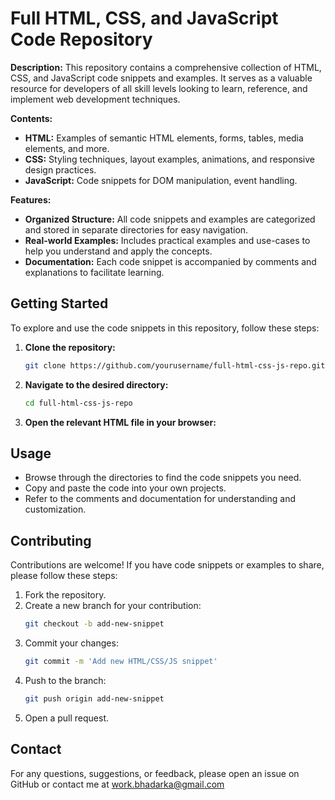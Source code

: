 # Full HTML, CSS, and JavaScript Code Repository

**Description:**
This repository contains a comprehensive collection of HTML, CSS, and JavaScript code snippets and examples. It serves as a valuable resource for developers of all skill levels looking to learn, reference, and implement web development techniques.

**Contents:**

- **HTML:** Examples of semantic HTML elements, forms, tables, media elements, and more.
- **CSS:** Styling techniques, layout examples, animations, and responsive design practices.
- **JavaScript:** Code snippets for DOM manipulation, event handling.

**Features:**

- **Organized Structure:** All code snippets and examples are categorized and stored in separate directories for easy navigation.
- **Real-world Examples:** Includes practical examples and use-cases to help you understand and apply the concepts.
- **Documentation:** Each code snippet is accompanied by comments and explanations to facilitate learning.

## Getting Started

To explore and use the code snippets in this repository, follow these steps:

1. **Clone the repository:**
    ```sh
    git clone https://github.com/yourusername/full-html-css-js-repo.git
    ```
2. **Navigate to the desired directory:**
    ```sh
    cd full-html-css-js-repo
    ```
3. **Open the relevant HTML file in your browser:**

## Usage

- Browse through the directories to find the code snippets you need.
- Copy and paste the code into your own projects.
- Refer to the comments and documentation for understanding and customization.

## Contributing

Contributions are welcome! If you have code snippets or examples to share, please follow these steps:

1. Fork the repository.
2. Create a new branch for your contribution: 
    ```sh
    git checkout -b add-new-snippet
    ```
3. Commit your changes:
    ```sh
    git commit -m 'Add new HTML/CSS/JS snippet'
    ```
4. Push to the branch:
    ```sh
    git push origin add-new-snippet
    ```
5. Open a pull request.

## Contact

For any questions, suggestions, or feedback, please open an issue on GitHub or contact me at work.bhadarka@gmail.com

